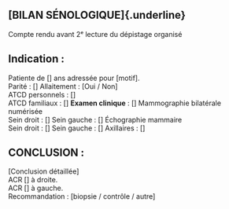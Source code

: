 ## [BILAN SÉNOLOGIQUE]{.underline}
Compte rendu avant 2ᵉ lecture du dépistage organisé

## Indication :
Patiente de [\] ans adressée pour [motif\].\
Parité : [\]
Allaitement : [Oui / Non\]\
ATCD personnels : [\]\
ATCD familiaux : [\]
**Examen clinique** : [\]
Mammographie bilatérale numérisée\
Sein droit :
[\]
Sein gauche :
[\]
Échographie mammaire\
Sein droit :
[\]
Sein gauche :
[\]
Axillaires : [\]

## CONCLUSION :
[Conclusion détaillée\]\
ACR [\] à droite.\
ACR [\] à gauche.\
Recommandation : [biopsie / contrôle / autre\]
